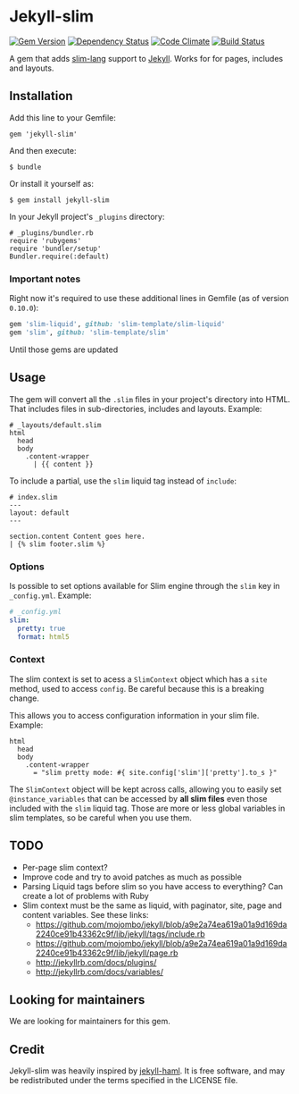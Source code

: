 # Jekyll-slim

[![Gem Version](http://img.shields.io/gem/v/jekyll-slim.svg?style=flat)](#)
[![Dependency
Status](http://img.shields.io/gemnasium/kaishin/jekyll-slim.svg?style=flat)](https://gemnasium.com/kaishin/jekyll-slim)
[![Code
Climate](http://img.shields.io/codeclimate/github/kaishin/jekyll-slim.svg?style=flat)](https://codeclimate.com/github/kaishin/jekyll-slim)
[![Build Status](http://img.shields.io/travis/kaishin/jekyll-slim.svg?style=flat)](https://travis-ci.org/kaishin/jekyll-slim)

A gem that adds [slim-lang](http://slim-lang.com) support to [Jekyll](http://github.com/mojombo/jekyll). Works for for pages, includes and layouts.

## Installation

Add this line to your Gemfile:

    gem 'jekyll-slim'

And then execute:

    $ bundle

Or install it yourself as:

    $ gem install jekyll-slim

In your Jekyll project's `_plugins` directory:

    # _plugins/bundler.rb
    require 'rubygems'
    require 'bundler/setup'
    Bundler.require(:default)

### Important notes
Right now it's required to use these additional lines in Gemfile (as of version
`0.10.0`):

```ruby
gem 'slim-liquid', github: 'slim-template/slim-liquid'
gem 'slim', github: 'slim-template/slim'
```

Until those gems are updated

## Usage

The gem will convert all the `.slim` files in your project's directory into HTML. That includes files in sub-directories, includes and layouts. Example:

```slim
# _layouts/default.slim
html
  head
  body
    .content-wrapper
      | {{ content }}
```
To include a partial, use the `slim` liquid tag instead of `include`:

```slim
# index.slim
---
layout: default
---

section.content Content goes here.
| {% slim footer.slim %}

```

### Options

Is possible to set options available for Slim engine through the `slim` key in `_config.yml`. Example:

```yaml
# _config.yml
slim:
  pretty: true
  format: html5
```

### Context

The slim context is set to acess a `SlimContext` object which has a `site` method, used to access `config`. Be careful because this is a breaking change.

This allows you to access configuration information in your slim file. Example:

```slim
html
  head
  body
    .content-wrapper
      = "slim pretty mode: #{ site.config['slim']['pretty'].to_s }"
```

The `SlimContext` object will be kept across calls, allowing you to easily set
`@instance_variables` that can be accessed by **all slim files** even those included with the `slim`
liquid tag. Those are more or less global variables in slim templates, so be careful when you use them.

## TODO

- Per-page slim context?
- Improve code and try to avoid patches as much as possible
- Parsing Liquid tags before slim so you have access to everything? Can create a lot of problems with Ruby
- Slim context must be the same as liquid, with paginator, site, page and content variables. See these links:
  - https://github.com/mojombo/jekyll/blob/a9e2a74ea619a01a9d169da2240ce91b43362c9f/lib/jekyll/tags/include.rb
  - https://github.com/mojombo/jekyll/blob/a9e2a74ea619a01a9d169da2240ce91b43362c9f/lib/jekyll/page.rb
  - http://jekyllrb.com/docs/plugins/
  - http://jekyllrb.com/docs/variables/

## Looking for maintainers
We are looking for maintainers for this gem.

## Credit

Jekyll-slim was heavily inspired by [jekyll-haml](https://github.com/samvincent/jekyll-haml). It is free software, and may be redistributed under the terms specified in the LICENSE file.
